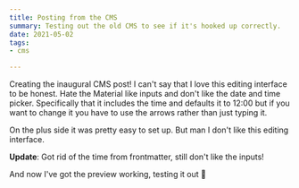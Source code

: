 ```yaml
---
title: Posting from the CMS
summary: Testing out the old CMS to see if it's hooked up correctly.
date: 2021-05-02
tags:
- cms

---
```

Creating the inaugural CMS post! I can't say that I love this editing interface to be honest. Hate the Material like inputs and don't like the date and time picker. Specifically that it includes the time and defaults it to 12:00 but if you want to change it you have to use the arrows rather than just typing it.

On the plus side it was pretty easy to set up. But man I don't like this editing interface.

**Update**: Got rid of the time from frontmatter, still don't like the inputs!

And now I've got the preview working, testing it out 🎉
